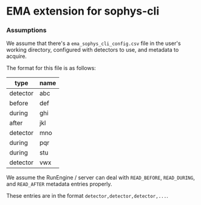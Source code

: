 # EMA extension for sophys-cli

### Assumptions

We assume that there's a `ema_sophys_cli_config.csv` file in the user's working directory, configured with detectors to use, and metadata to acquire.

The format for this file is as follows:

|type|name|
|----|----|
|detector|abc|
|before|def|
|during|ghi|
|after|jkl|
|detector|mno|
|during|pqr|
|during|stu|
|detector|vwx|

We assume the RunEngine / server can deal with `READ_BEFORE`, `READ_DURING`, and `READ_AFTER` metadata entries properly.

These entries are in the format `detector,detector,detector,...`.
